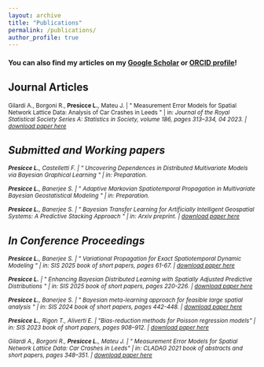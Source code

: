 ```yaml
---
layout: archive
title: "Publications"
permalink: /publications/
author_profile: true
---
```


#### You can also find my articles on my [Google Scholar](https://scholar.google.com/citations?user=ib6pbCMAAAAJ&hl=it) or [ORCID profile](https://orcid.org/0009-0005-7062-3523)!

## Journal Articles

<sub>Gilardi A., Borgoni R., <b>Presicce L.</b>, Mateu J. | &quot; Measurement Error Models for Spatial Network Lattice Data: Analysis of Car Crashes in Leeds &quot; | in: <i>Journal of the Royal Statistical Society Series A: Statistics in Society<i/>, volume 186, pages 313–334, 04 2023. | [download paper here](https://academic.oup.com/jrsssa/advance-article/doi/10.1093/jrsssa/qnad057/7146735?login=true)

## Submitted and Working papers

<sub><b>Presicce L.</b>, Castelletti F. | &quot; Uncovering Dependences in Distributed Multivariate Models via Bayesian Graphical Learning &quot; | in: <i>Preparation<i/>.

<sub><b>Presicce L.</b>, Banerjee S. | &quot; Adaptive Markovian Spatiotemporal Propagation in Multivariate Bayesian Geostatistical Modeling &quot; | in: <i>Preparation<i/>.

<sub><b>Presicce L.</b>, Banerjee S. | &quot; Bayesian Transfer Learning for Artificially Intelligent Geospatial Systems: A Predictive Stacking Approach &quot; | in: <i>Arxiv preprint<i/>. | [download paper here](https://arxiv.org/abs/2410.09504)

<!---

<sub><b>Presicce L.</b>, Banerjee S. &quot; Stacking of exact Bayesian models for multivariate spatial data&quot; | in: <i>Arxiv preprint<i/>.
<sub><b>Presicce L.</b>, Banerjee S. &quot; Accelerated meta-kriging for massive spatial datasets &quot; | in: <i>BAYSM 2024<i/>.

--->

## In Conference Proceedings

<sub><b>Presicce L.</b>, Banerjee S. | &quot; Variational Propagation for Exact Spatiotemporal Dynamic Modeling &quot; | in: <i>SIS 2025 book of short papers<i/>, pages 61-67. | [download paper here](https://link.springer.com/book/10.1007/978-3-031-96736-8)

<sub><b>Presicce L.</b> | &quot; Enhancing Bayesian Distributed Learning with Spatially Adjusted Predictive Distributions &quot; | in: <i>SIS 2025 book of short papers<i/>, pages 220-226. | [download paper here](https://link.springer.com/book/10.1007/978-3-031-96033-8)

<sub><b>Presicce L.</b>, Banerjee S. | &quot; Bayesian meta-learning approach for feasible large spatial analysis &quot; | in: <i>SIS 2024 book of short papers<i/>, pages 442-448. | [download paper here](https://link.springer.com/book/10.1007/978-3-031-64447-4?sap-outbound-id=C6CAB5AD6906071C6910BF76E852E32CE5C429EB&utm_source=standard&utm_medium=email&utm_campaign=000_LAN36_0000019083_Book%20author%20congrats%20NEW&utm_content=EN_34155_20250125&mkt-key=7BC445286B551EDFB686D1785C19057B)

<sub><b>Presicce L.</b>, Rigon T., Aliverti E. | &quot;Bias-reduction methods for Poisson regression models&quot; | in: <i>SIS 2023 book of short papers<i/>, pages 908–912.  | [download paper here](https://it.pearson.com/content/dam/region-core/italy/pearson-italy/pdf/Docenti/Universit%C3%A0/bozza-book-compresso.pdf)

<sub>Gilardi A., Borgoni R., <b>Presicce L.</b>, Mateu J. | &quot; Measurement Error Models for Spatial Network Lattice Data: Car Crashes in Leeds&quot; | in: <i>CLADAG 2021 book of abstracts and short papers<i/>, pages 348–351. | [download paper here](https://media.fupress.com/files/pdf/24/7254/19407)

<!---  

--->


<!---  
[paper](https://www.aclweb.org/anthology/2021.hackashop-1.19.pdf) |
[slides](https://myrthereuver.github.io/talks/Slides_ArgMiningstance.pdf)  |
[poster](https://myrthereuver.github.io/talks/MattisReuver_HackathonReport%20(6).pdf) |
[code/demo](https://github.com/myrthereuver/Hackathon_MediaComments/blob/main/Hackathon_comments_script.ipynb)</sub>
--->
